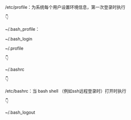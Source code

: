 /etc/profile：为系统每个用户设置环境信息，第一次登录时执行

👇

~/.bash_profile：

~/.bash_login

~/.profile

👇

~/.bashrc

👇

/etc/bashrc：当 bash shell （例如ssh远程登录时）打开时执行

👇

~/.bash_logout